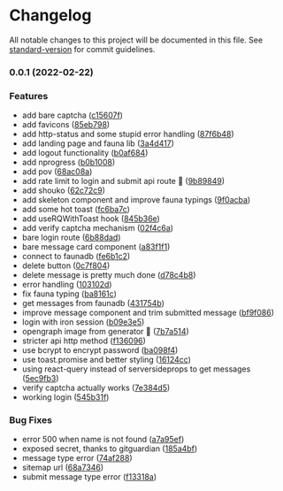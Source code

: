 # Changelog

All notable changes to this project will be documented in this file. See [standard-version](https://github.com/conventional-changelog/standard-version) for commit guidelines.

### 0.0.1 (2022-02-22)


### Features

* add bare captcha ([c15607f](https://github.com/LordRonz/pesan-awanama/commit/c15607f281b42859679cacf002ce55f6ab9c340b))
* add favicons ([85eb798](https://github.com/LordRonz/pesan-awanama/commit/85eb798a1f987596ac85748a23654199eb705bc4))
* add http-status and some stupid error handling ([87f6b48](https://github.com/LordRonz/pesan-awanama/commit/87f6b485520a249590806604f0a4d3a8a6a1b7ae))
* add landing page and fauna lib ([3a4d417](https://github.com/LordRonz/pesan-awanama/commit/3a4d417e68b32a69a9321ec4631cfd1e2d8d45ec))
* add logout functionality ([b0af684](https://github.com/LordRonz/pesan-awanama/commit/b0af684014180d593adaea7e332f54d2778a00b9))
* add nprogress ([b0b1008](https://github.com/LordRonz/pesan-awanama/commit/b0b1008a6eb2c70f3b99fdb8c183fe2c8091f93f))
* add pov ([68ac08a](https://github.com/LordRonz/pesan-awanama/commit/68ac08a3344d78e70a0048a5ba440b949fa0b077))
* add rate limit to login and submit api route :rocket: ([9b89849](https://github.com/LordRonz/pesan-awanama/commit/9b89849112d494bbfc2bdb76b8f7cd65f320a43a))
* add shouko ([62c72c9](https://github.com/LordRonz/pesan-awanama/commit/62c72c9d148e993a04ea48d68bf1ea78a0ea4610))
* add skeleton component and improve fauna typings ([9f0acba](https://github.com/LordRonz/pesan-awanama/commit/9f0acbac5420ca17433e1bbfef6481e2cea81125))
* add some hot toast ([fc6ba7c](https://github.com/LordRonz/pesan-awanama/commit/fc6ba7c296944cf17c64b88118edb8ea61d84731))
* add useRQWithToast hook ([845b36e](https://github.com/LordRonz/pesan-awanama/commit/845b36e74067d7709de25cdb54d7d4ff8bdc60f5))
* add verify captcha mechanism ([02f4c6a](https://github.com/LordRonz/pesan-awanama/commit/02f4c6acae103d4c2c4677608ff6dff0dda40167))
* bare login route ([6b88dad](https://github.com/LordRonz/pesan-awanama/commit/6b88dad581dd86d6bff3522a960f229fdc3b7517))
* bare message card component ([a83f1f1](https://github.com/LordRonz/pesan-awanama/commit/a83f1f1b8367f1b9b7f9c19179af6865973a0cde))
* connect to faunadb ([fe6b1c2](https://github.com/LordRonz/pesan-awanama/commit/fe6b1c25b860c5ca36ba10c762ae099d49298e3a))
* delete button ([0c7f804](https://github.com/LordRonz/pesan-awanama/commit/0c7f80437a4ff87efebde86664c59ccbb5b0ba47))
* delete message is pretty much done ([d78c4b8](https://github.com/LordRonz/pesan-awanama/commit/d78c4b85f4021f5b6a5b3d3168d443dab6a87a38))
* error handling ([103102d](https://github.com/LordRonz/pesan-awanama/commit/103102d27fab8a36206d6e8911acebf2cc5caa38))
* fix fauna typing ([ba8161c](https://github.com/LordRonz/pesan-awanama/commit/ba8161cb052acc96487bb4c676a82ab892960156))
* get messages from faunadb ([431754b](https://github.com/LordRonz/pesan-awanama/commit/431754b0cb82fdcc677c39bfdfed3673e7e86886))
* improve message component and trim submitted message ([bf9f086](https://github.com/LordRonz/pesan-awanama/commit/bf9f0862ed84e62d21080ed0d8c36957aef31ced))
* login with iron session ([b09e3e5](https://github.com/LordRonz/pesan-awanama/commit/b09e3e5f85e392e93e242447b0a10a5ea991aec5))
* opengraph image from generator :rocket: ([7b7a514](https://github.com/LordRonz/pesan-awanama/commit/7b7a51449baae6dfc729f1ac19f9f21a3181013c))
* stricter api http method ([f136096](https://github.com/LordRonz/pesan-awanama/commit/f136096ddb616df293774a1899130fd2c3f13e37))
* use bcrypt to encrypt password ([ba098f4](https://github.com/LordRonz/pesan-awanama/commit/ba098f42febe07912df36cc5efaa07bdf8e90d81))
* use toast.promise and better styling ([16124cc](https://github.com/LordRonz/pesan-awanama/commit/16124ccd113a14d65229c0b33150d168674dc13f))
* using react-query instead of serversideprops to get messages ([5ec9fb3](https://github.com/LordRonz/pesan-awanama/commit/5ec9fb3c64779016142719eb21f25c39098cac8c))
* verify captcha actually works ([7e384d5](https://github.com/LordRonz/pesan-awanama/commit/7e384d55c1bfdaeef1221f7ddd2a96384a48c05c))
* working login ([545b31f](https://github.com/LordRonz/pesan-awanama/commit/545b31f775110cfe5032a56fe458633310fa3095))


### Bug Fixes

* error 500 when name is not found ([a7a95ef](https://github.com/LordRonz/pesan-awanama/commit/a7a95ef56f7e806bab295bb121a5e798e710bdf0))
* exposed secret, thanks to gitguardian ([185a4bf](https://github.com/LordRonz/pesan-awanama/commit/185a4bff6086f3d95680971fe9301225e17f8d94))
* message type error ([74af288](https://github.com/LordRonz/pesan-awanama/commit/74af28858a0a9eff973398e55b24e69d63fe2898))
* sitemap url ([68a7346](https://github.com/LordRonz/pesan-awanama/commit/68a73469635a3668a8cf04fccdb611ec9fa8829e))
* submit message type error ([f13318a](https://github.com/LordRonz/pesan-awanama/commit/f13318ac75326a30e67321b7615b32c2fd71cc42))
